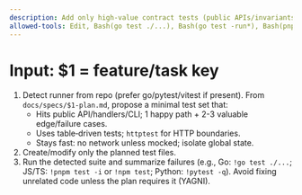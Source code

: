 ```yaml
---
description: Add only high‑value contract tests (public APIs/invariants)
allowed-tools: Edit, Bash(go test ./...), Bash(go test -run*), Bash(pnpm test*), Bash(npm test*), Bash(yarn test*), Bash(bun test*), Bash(vitest*), Bash(uv run pytest*), Bash(pytest*), Bash(mvn test*), Bash(gradle test*), Bash(flutter test*)
---
```


# Input: $1 = feature/task key

1. Detect runner from repo (prefer go/pytest/vitest if present). From `docs/specs/$1-plan.md`, propose a minimal test set that:
   - Hits public API/handlers/CLI; 1 happy path + 2-3 valuable edge/failure cases.
   - Uses table‑driven tests; `httptest` for HTTP boundaries.
   - Stays fast: no network unless mocked; isolate global state.
2. Create/modify only the planned test files.
3. Run the detected suite and summarize failures (e.g., Go: `!go test ./...`; JS/TS: `!pnpm test -i` or `!npm test`; Python: `!pytest -q`). Avoid fixing unrelated code unless the plan requires it (YAGNI).
